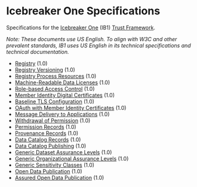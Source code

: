 # Icebreaker One Specifications

Specifications for the [Icebreaker One](https://ib1.org) (IB1) [Trust Framework](https://ib1.org/trust-frameworks/).

_Note: These documents use US English. To align with W3C and other prevalent standards, IB1 uses US English in its technical specifications and technical documentation._

 * [Registry](registry/1.0.md) (1.0)
 * [Registry Versioning](registry-versioning/1.0.md) (1.0)
 * [Registry Process Resources](registry-process-resources/1.0.md) (1.0)
 * [Machine-Readable Data Licenses](machine-readable-data-licenses/1.0.md) (1.0)
 * [Role-based Access Control](role-based-access-control/1.0.md) (1.0)
 * [Member Identity Digital Certificates](member-identity-digital-certificates/1.0.md) (1.0)
 * [Baseline TLS Configuration](baseline-tls-configuration/1.0.md) (1.0)
 * [OAuth with Member Identity Certificates](oauth-with-member-identity-certificates/1.0.md) (1.0)
 * [Message Delivery to Applications](message-delivery-to-applications/1.0.md) (1.0)
 * [Withdrawal of Permission](withdrawal-of-permission/1.0.md) (1.0)
 * [Permission Records](permission-records/1.0.md) (1.0)
 * [Provenance Records](provenance-records/1.0.md) (1.0)
 * [Data Catalog Records](data-catalog-records/1.0.md) (1.0)
 * [Data Catalog Publishing](data-catalog-publishing/1.0.md) (1.0)
 * [Generic Dataset Assurance Levels](generic-dataset-assurance-levels/1.0.md) (1.0)
 * [Generic Organizational Assurance Levels](generic-organizational-assurance-levels/1.0.md) (1.0)
 * [Generic Sensitivity Classes](generic-sensitivity-classes/1.0.md) (1.0)
 * [Open Data Publication](open-data/1.0.md) (1.0)
 * [Assured Open Data Publication](assured-open-data/1.0.md) (1.0)
